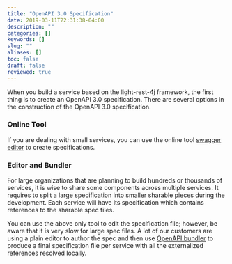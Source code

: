 ```yaml
---
title: "OpenAPI 3.0 Specification"
date: 2019-03-11T22:31:38-04:00
description: ""
categories: []
keywords: []
slug: ""
aliases: []
toc: false
draft: false
reviewed: true
---
```


When you build a service based on the light-rest-4j framework, the first thing is to create an OpenAPI 3.0 specification. There are several options in the construction of the OpenAPI 3.0 specification. 

### Online Tool

If you are dealing with small services, you can use the online tool [swagger editor][] to create specifications. 

### Editor and Bundler

For large organizations that are planning to build hundreds or thousands of services, it is wise to share some components across multiple services. It requires to split a large specification into smaller sharable pieces during the development. Each service will have its specification which contains references to the sharable spec files. 

You can use the above only tool to edit the specification file; however, be aware that it is very slow for large spec files. A lot of our customers are using a plain editor to author the spec and then use [OpenAPI bundler][] to produce a final specification file per service with all the externalized references resolved locally. 

[swagger editor]: https://editor.swagger.io/
[OpenAPI bundler]: https://github.com/networknt/openapi-bundler
